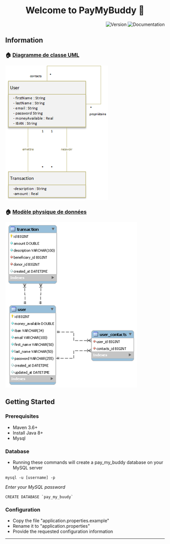 <h1 align="center">Welcome to PayMyBuddy 👋</h1>
<p align="end">
    <img src="https://img.shields.io/badge/version-0 -blue.svg?cacheSeconds=2592000"  alt="Version"/>
    <img src="https://img.shields.io/badge/documentation-yes-brightgreen.svg" alt="Documentation" />
</p>

## Information

### 🏠 [Diagramme de classe UML](.readme/P6_Diagramme_de_classe_UML.png)

![Diagramme de classe UML](.readme/P6_Diagramme_de_classe_UML.png)

### 🏠 [Modèle physique de données](.readme/P6_MPD.png)

![Modele physique de données](.readme/P6_MPD.png)

## Getting Started

### Prerequisites

- Maven 3.6+
- Install Java 8+
- Mysql

### Database

- Running these commands will create a pay_my_buddy database on your MySQL server

```
mysql -u [username] -p
```

*Enter your MySQL password*

```
CREATE DATABASE `pay_my_buudy`
```

### Configuration

- Copy the file "application.properties.example"
- Rename it to "application.properties"
- Provide the requested configuration information

***

